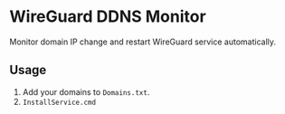 # WireGuard DDNS Monitor
Monitor domain IP change and restart WireGuard service automatically.

## Usage

1. Add your domains to `Domains.txt`.
2. `InstallService.cmd`
